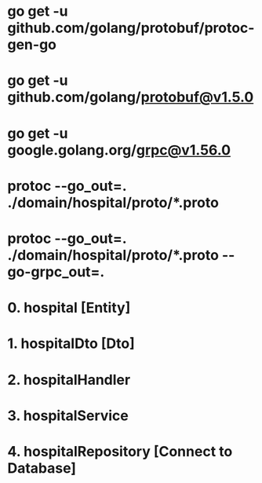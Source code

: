<!-- Package List -->
# go get -u github.com/golang/protobuf/protoc-gen-go
# go get -u github.com/golang/protobuf@v1.5.0
# go get -u google.golang.org/grpc@v1.56.0

<!-- Command -->
<!-- ! Generate Proto -->
# protoc --go_out=. ./domain/hospital/proto/*.proto
<!-- ! Generate Proto GRPC -->
# protoc --go_out=. ./domain/hospital/proto/*.proto --go-grpc_out=.


<!-- Step -->
# 0. hospital [Entity]
# 1. hospitalDto [Dto]
# 2. hospitalHandler

# 3. hospitalService
# 4. hospitalRepository [Connect to Database]
